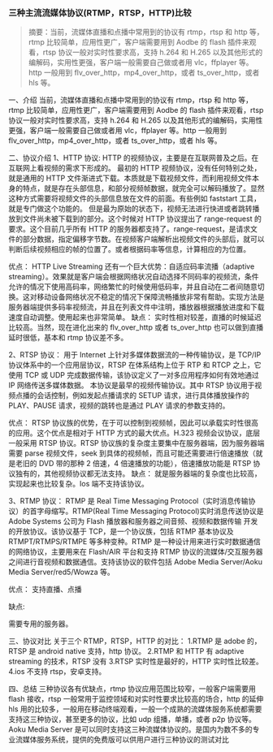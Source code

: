 ### 三种主流流媒体协议(RTMP，RTSP，HTTP)比较

> 摘要：当前，流媒体直播和点播中常用到的协议有 rtmp，rtsp 和 http 等，rtmp 比较简单，应用性更广，客户端需要用到 Aodbe 的 flash 插件来观看，rtsp 协议一般对实时性要求高，支持 h.264 和 H.265 以及其他形式的编解码，实用性更强，客户端一般需要自己做或者用 vlc，ffplayer 等。http 一般用到 flv_over_http，mp4_over_http，或者 ts_over_http，或者 hls 等。

一、介绍
当前，流媒体直播和点播中常用到的协议有 rtmp，rtsp 和 http 等，rtmp 比较简单，应用性更广，客户端需要用到 Aodbe 的 flash 插件来观看，rtsp 协议一般对实时性要求高，支持 h.264 和 H.265 以及其他形式的编解码，实用性更强，客户端一般需要自己做或者用 vlc，ffplayer 等。http 一般用到 flv_over_http，mp4_over_http，或者 ts_over_http，或者 hls 等。

二、协议介绍
1、HTTP 协议:
HTTP 的视频协议，主要是在互联网普及之后。在互联网上看视频的需求下形成的。
最初的 HTTP 视频协议，没有任何特别之处，就是通用的 HTTP 文件渐进式下载。本质就是下载视频文件，而利用视频文件本身的特点，就是存在头部信息，和部分视频帧数据，就完全可以解码播放了。显然这种方式需要将视频文件的头部信息放在文件的前面。有些例如 faststart 工具，就是专门做这个功能的。
但是最为原始的状态下，视频无法进行快进或者跳转播放到文件尚未被下载到的部分。这个时候对 HTTP 协议提出了 range-request 的要求。这个目前几乎所有 HTTP 的服务器都支持了。range-request，是请求文件的部分数据，指定偏移字节数。在视频客户端解析出视频文件的头部后，就可以判断后续视频相应的帧的位置了。或者根据码率等信息，计算相应的为位置。

优点：
HTTP Live Streaming 还有一个巨大优势：自适应码率流播（adaptive streaming）。效果就是客户端会根据网络状况自动选择不同码率的视频流，条件允许的情况下使用高码率，网络繁忙的时候使用低码率，并且自动在二者间随意切换。这对移动设备网络状况不稳定的情况下保障流畅播放非常有帮助。实现方法是服务器端提供多码率视频流，并且在列表文件中注明，播放器根据播放进度和下载速度自动调整。使用起来也非常简单。
缺点：
实时性相对较差，直播的时候延迟比较高。当然，现在进化出来的 flv_over_http 或者 ts_over_http 也可以做到直播延时很低，基本和 rtmp 协议差不多。

2、RTSP 协议：
用于 Internet 上针对多媒体数据流的一种传输协议，是 TCP/IP 协议体系中的一个应用层协议，RTSP 在体系结构上位于 RTP 和 RTCP 之上，它使用 TCP 或 UDP 完成数据传输，该协议定义了一对多应用程序如何有效地通过 IP 网络传送多媒体数据。
本协议是最早的视频传输协议。其中 RTSP 协议用于视频点播的会话控制，例如发起点播请求的 SETUP 请求，进行具体播放操作的 PLAY、PAUSE 请求，视频的跳转也是通过 PLAY 请求的参数支持的。

优点：
RTSP 协议族的优势，在于可以控制到视频帧，因此可以承载实时性很高的应用。这个优点是相对于 HTTP 方式的最大优点。H.323 视频会议协议，底层一般采用 RTSP 协议。RTSP 协议族的复杂度主要集中在服务器端，因为服务器端需要 parse 视频文件，seek 到具体的视频帧，而且可能还需要进行倍速播放（就是老旧的 DVD 带的那种 2 倍速，4 倍速播放的功能），倍速播放功能是 RTSP 协议独有的，其他视频协议都无法支持。
缺点：
就是服务器端的复杂度也比较高，实现起来也比较复杂。Ios 端不支持该协议。

3、RTMP 协议：
RTMP 是 Real Time Messaging Protocol（实时消息传输协议）的首字母缩写。RTMP(Real Time Messaging Protocol)实时消息传送协议是 Adobe Systems 公司为 Flash 播放器和服务器之间音频、视频和数据传输 开发的开放协议。该协议基于 TCP，是一个协议族，包括 RTMP 基本协议及 RTMPT/RTMPS/RTMPE 等多种变种。RTMP 是一种设计用来进行实时数据通信的网络协议，主要用来在 Flash/AIR 平台和支持 RTMP 协议的流媒体/交互服务器之间进行音视频和数据通信。支持该协议的软件包括 Adobe Media Server/Aoku Media Server/red5/Wowza 等。

优点：
支持直播、点播

缺点:

需要专用的服务器。

三、协议对比
关于三个 RTMP，RTSP，HTTP 的对比：
1.RTMP 是 adobe 的，RTSP 是 android native 支持，http 协议。
2.RTMP 和 HTTP 有 adaptive streaming 的技术，RTSP 没有
3.RTSP 实时性是最好的，HTTP 实时性比较差。
4.ios 不支持 rtsp，安卓支持。

四、总结
三种协议各有优缺点，rtmp 协议应用范围比较窄，一般客户端需要用 flash 接收，rtsp 一般常用于监控领域和对实时性要求比较高的场合，http 的延伸 hls 用的比较多，一般用在移动终端观看，一般一个成熟的流媒体服务系统都需要支持这三种协议，甚至更多的协议，比如 udp 组播，单播，或者 p2p 协议等。
Aoku Media Server 是可以同时支持这三种流媒体协议的。是国内为数不多的专业流媒体服务系统，提供的免费版可以供用户进行三种协议的测试对比
